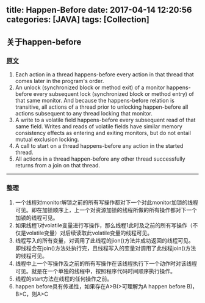 title: Happen-Before
date: 2017-04-14 12:20:56
categories: [JAVA]
tags: [Collection]
---

## 关于happen-before

### [原文]("https://docs.oracle.com/javase/8/docs/api/java/util/concurrent/package-summary.html#MemoryVisibility")
1. Each action in a thread happens-before every action in that thread that comes later in the program's order.   
2. An unlock (synchronized block or method exit) of a monitor happens-before every subsequent lock (synchronized block or method entry) of that same monitor. And because the happens-before relation is transitive, all actions of a thread prior to unlocking happen-before all actions subsequent to any thread locking that monitor.
3. A write to a volatile field happens-before every subsequent read of that same field. Writes and reads of volatile fields have similar memory consistency effects as entering and exiting monitors, but do not entail mutual exclusion locking.
4. A call to start on a thread happens-before any action in the started thread.
5. All actions in a thread happen-before any other thread successfully returns from a join on that thread. 

____
### 整理
1. 一个线程对monitor解锁之前的所有写操作都对下一个对此monitor加锁的线程可见。即在加锁顺序上，上一个对资源加锁的线程所做的所有操作都对下一个加锁的线程可见。
2. 如果线程1对volatile变量进行写操作，那么线程1此时及之前的所有写操作（不仅是volatile变量）对后续读取此volatile变量的线程可见。
3. 线程写入的所有变量，对调用了此线程的jion()方法并成功返回的线程可见。即线程会在join()方法处执行完，且线程写入的变量对调用了此线程join()方法的线程可见。
4. 线程中上一个写操作及之前的所有写操作在该线程执行下一个动作时对该线程可见。就是在一个单独的线程中，按照程序代码时间顺序执行操作。
5. 线程的start方法在线程的任何操作之前。
6. happen before具有传递性，如果存在A>B(>可理解为A happen before B)，B>C，则A>C

